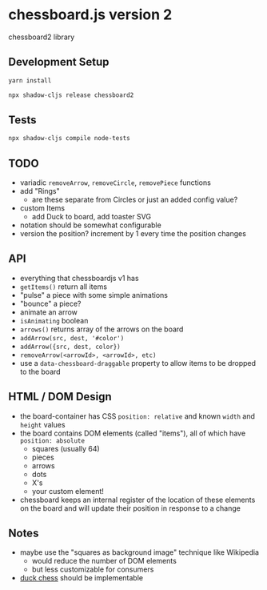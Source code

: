 # chessboard.js version 2

chessboard2 library

## Development Setup

```sh
yarn install

npx shadow-cljs release chessboard2
```

## Tests

```sh
npx shadow-cljs compile node-tests
```

## TODO

- variadic `removeArrow`, `removeCircle`, `removePiece` functions
- add "Rings"
  - are these separate from Circles or just an added config value?
- custom Items
  - add Duck to board, add toaster SVG
- notation should be somewhat configurable
- version the position? increment by 1 every time the position changes

## API

- everything that chessboardjs v1 has
- `getItems()` return all items
- "pulse" a piece with some simple animations
- "bounce" a piece?
- animate an arrow
- `isAnimating` boolean
- `arrows()` returns array of the arrows on the board
- `addArrow(src, dest, '#color')`
- `addArrow({src, dest, color})`
- `removeArrow(<arrowId>, <arrowId>, etc)`
- use a `data-chessboard-draggable` property to allow items to be dropped to the board

## HTML / DOM Design

- the board-container has CSS `position: relative` and known `width` and `height` values
- the board contains DOM elements (called "items"), all of which have `position: absolute`
  - squares (usually 64)
  - pieces
  - arrows
  - dots
  - X's
  - your custom element!
- chessboard keeps an internal register of the location of these elements on the board
  and will update their position in response to a change

## Notes

- maybe use the "squares as background image" technique like Wikipedia
  - would reduce the number of DOM elements
  - but less customizable for consumers
- [duck chess](https://duckchess.com/) should be implementable
